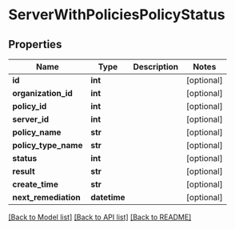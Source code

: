 # ServerWithPoliciesPolicyStatus

## Properties
Name | Type | Description | Notes
------------ | ------------- | ------------- | -------------
**id** | **int** |  | [optional] 
**organization_id** | **int** |  | [optional] 
**policy_id** | **int** |  | [optional] 
**server_id** | **int** |  | [optional] 
**policy_name** | **str** |  | [optional] 
**policy_type_name** | **str** |  | [optional] 
**status** | **int** |  | [optional] 
**result** | **str** |  | [optional] 
**create_time** | **str** |  | [optional] 
**next_remediation** | **datetime** |  | [optional] 

[[Back to Model list]](../README.md#documentation-for-models) [[Back to API list]](../README.md#documentation-for-api-endpoints) [[Back to README]](../README.md)


